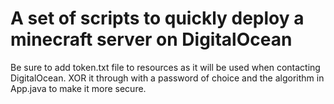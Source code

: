 # A set of scripts to quickly deploy a minecraft server on DigitalOcean

Be sure to add token.txt file to resources as it will be used when contacting DigitalOcean. XOR it through with a password of choice and the algorithm in App.java to make it more secure.
